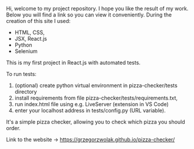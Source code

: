 Hi,
welcome to my project repository. I hope you like the result of my work. Below you will find a link so you can view it conveniently.
During the creation of this site I used:

- HTML, CSS,
- JSX, React.js
- Python
- Selenium

This is my first project in React.js with automated tests.

To run tests:
1. (optional) create python virtual environment in pizza-checker/tests directory
2. install requirements from file pizza-checker/tests/requirements.txt,
3. run index.html file using e.g. LiveServer (extension in VS Code)
4. enter your localhost address in tests/config.py (URL variable).

It's a simple pizza checker, allowing you to check which pizza you should order.

Link to the website -> https://grzegorzwolak.github.io/pizza-checker/
